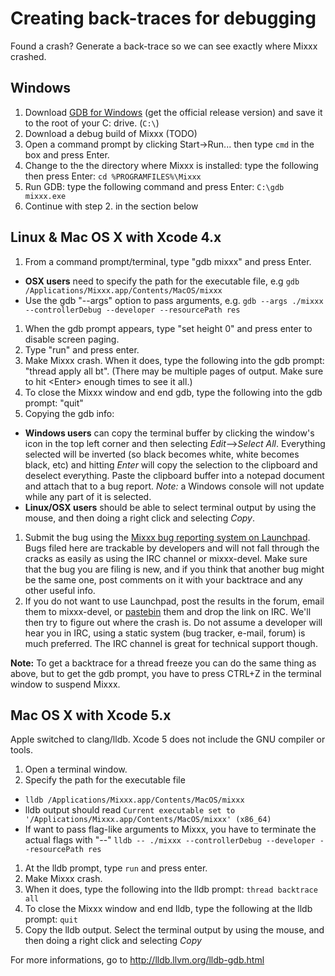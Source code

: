 # Creating back-traces for debugging

Found a crash? Generate a back-trace so we can see exactly where Mixxx
crashed.

## Windows

1.  Download [GDB for
    Windows](http://www.equation.com/servlet/equation.cmd?fa=gdb) (get
    the official release version) and save it to the root of your C:
    drive. (`C:\`)
2.  Download a debug build of Mixxx (TODO)
3.  Open a command prompt by clicking Start-\>Run... then type `cmd` in
    the box and press Enter.
4.  Change to the the directory where Mixxx is installed: type the
    following then press Enter: `cd %PROGRAMFILES%\Mixxx`
5.  Run GDB: type the following command and press Enter: `C:\gdb
    mixxx.exe`
6.  Continue with step 2. in the section below 

## Linux & Mac OS X with Xcode 4.x

1.  From a command prompt/terminal, type "gdb mixxx" and press Enter.

<!-- end list -->

  - **OSX users** need to specify the path for the executable file, e.g
    `gdb /Applications/Mixxx.app/Contents/MacOS/mixxx`
  - Use the gdb "--args" option to pass arguments, e.g. `gdb --args
    ./mixxx --controllerDebug --developer --resourcePath res`

<!-- end list -->

1.  When the gdb prompt appears, type "set height 0" and press enter to
    disable screen paging.
2.  Type "run" and press enter.
3.  Make Mixxx crash. When it does, type the following into the gdb
    prompt: "thread apply all bt". (There may be multiple pages of
    output. Make sure to hit \<Enter\> enough times to see it all.)
4.  To close the Mixxx window and end gdb, type the following into the
    gdb prompt: "quit"
5.  Copying the gdb info:

<!-- end list -->

  - **Windows users** can copy the terminal buffer by clicking the
    window's icon in the top left corner and then selecting
    *Edit*--\>*Select All*. Everything selected will be inverted (so
    black becomes white, white becomes black, etc) and hitting *Enter*
    will copy the selection to the clipboard and deselect everything.
    Paste the clipboard buffer into a notepad document and attach that
    to a bug report. *Note:* a Windows console will not update while any
    part of it is selected.
  - **Linux/OSX users** should be able to select terminal output by
    using the mouse, and then doing a right click and selecting *Copy*.

<!-- end list -->

1.  Submit the bug using the [Mixxx bug reporting system on
    Launchpad](https://launchpad.net/mixxx). Bugs filed here are
    trackable by developers and will not fall through the cracks as
    easily as using the IRC channel or mixxx-devel. Make sure that the
    bug you are filing is new, and if you think that another bug might
    be the same one, post comments on it with your backtrace and any
    other useful info.
2.  If you do not want to use Launchpad, post the results in the forum,
    email them to mixxx-devel, or [pastebin](http://www.pastebin.ca)
    them and drop the link on IRC. We'll then try to figure out where
    the crash is. Do not assume a developer will hear you in IRC, using
    a static system (bug tracker, e-mail, forum) is much preferred. The
    IRC channel is great for technical support though.

**Note:** To get a backtrace for a thread freeze you can do the same
thing as above, but to get the gdb prompt, you have to press CTRL+Z in
the terminal window to suspend Mixxx.

## Mac OS X with Xcode 5.x

Apple switched to clang/lldb. Xcode 5 does not include the GNU compiler
or tools.

1.  Open a terminal window.
2.  Specify the path for the executable file

<!-- end list -->

  - `lldb /Applications/Mixxx.app/Contents/MacOS/mixxx`
  - lldb output should read `Current executable set to
    '/Applications/Mixxx.app/Contents/MacOS/mixxx' (x86_64)`
  - If want to pass flag-like arguments to Mixxx, you have to terminate
    the actual flags with "--" `lldb -- ./mixxx --controllerDebug
    --developer --resourcePath res`

<!-- end list -->

1.  At the lldb prompt, type `run` and press enter.
2.  Make Mixxx crash.
3.  When it does, type the following into the lldb prompt: `thread
    backtrace all`
4.  To close the Mixxx window and end lldb, type the following at the
    lldb prompt: `quit`
5.  Copy the lldb output. Select the terminal output by using the mouse,
    and then doing a right click and selecting *Copy*

For more informations, go to <http://lldb.llvm.org/lldb-gdb.html>
